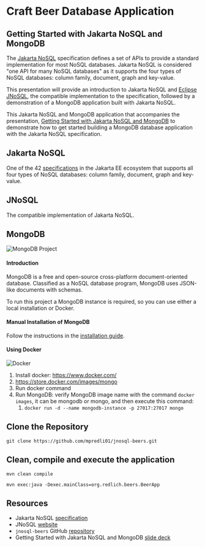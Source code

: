 #  Craft Beer Database Application
## Getting Started with Jakarta NoSQL and MongoDB

The [Jakarta NoSQL](https://jakarta.ee/specifications/nosql/) specification defines a set of APIs to provide a standard implementation for most NoSQL databases. Jakarta NoSQL is considered "one API for many NoSQL databases" as it supports the four types of NoSQL databases: column family, document, graph and key-value.

This presentation will provide an introduction to Jakarta NoSQL and [Eclipse JNoSQL](https://projects.eclipse.org/projects/technology.jnosql), the compatible implementation to the specification, followed by a demonstration of a MongoDB application built with Jakarta NoSQL.

This Jakarta NoSQL and MongoDB application that accompanies the presentation, [Getting Started with Jakarta NoSQL and MongoDB](https://redlich.net/pdf/portfolio/getting-started-with-jakarta-nosql-and-mongodb.pdf) to demonstrate how to get started building a MongoDB database application with the Jakarta NoSQL specification.

## Jakarta NoSQL

One of the 42 [specifications](https://jakarta.ee/specifications/) in the Jakarta EE ecosystem that supports all four types of NoSQL databases: column family, document, graph and key-value.

## JNoSQL

The compatible implementation of Jakarta NoSQL.

## MongoDB

![MongoDB Project](http://www.jnosql.org/img/logos/mongodb.png)
   
#### Introduction

MongoDB is a free and open-source cross-platform document-oriented database. Classified as a NoSQL database program, MongoDB uses JSON-like documents with schemas.

To run this project a MongoDB instance is required, so you can use either a local installation or Docker.

#### Manual Installation of MongoDB

Follow the instructions in the [installation guide](https://docs.mongodb.com/manual/installation/).

#### Using Docker

![Docker](https://www.docker.com/sites/default/files/horizontal_large.png)


1. Install docker: https://www.docker.com/
2. https://store.docker.com/images/mongo
3. Run docker command
4. Run MongoDB: verify MongoDB image name with the command `docker images`, it can be mongodb or mongo, and then execute this command:
   1. `docker run -d --name mongodb-instance -p 27017:27017 mongo`

## Clone the Repository

`git clone https://github.com/mpredli01/jnosql-beers.git`

## Clean, compile and execute the application

`mvn clean compile`

`mvn exec:java -Dexec.mainClass=org.redlich.beers.BeerApp`

## Resources

* Jakarta NoSQL [specification](https://jakarta.ee/specifications/nosql/)
* JNoSQL [website](http://www.jnosql.org/)
* `jnosql-beers` GitHub [repository](https://github.com/mpredli01/jnosql-beers)
* Getting Started with Jakarta NoSQL and MongoDB [slide deck](https://redlich.net/pdf/portfolio/getting-started-with-jakarta-nosql-and-mongodb.pdf)